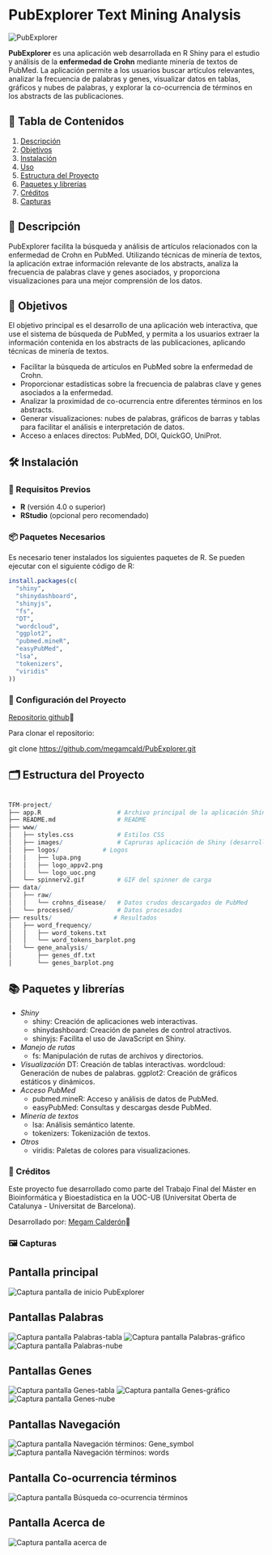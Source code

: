 # PubExplorer Text Mining Analysis
![PubExplorer]("C:\Users\megam\OneDrive\Escritorio\05_shinyapp\PubExplorer\www\logos\logo_appv2.png")

**PubExplorer** es una aplicación web desarrollada en R Shiny para el estudio y análisis de la **enfermedad de Crohn** mediante minería de textos de PubMed. La aplicación permite a los usuarios buscar artículos relevantes, analizar la frecuencia de palabras y genes, visualizar datos en tablas, gráficos y nubes de palabras, y explorar la co-ocurrencia de términos en los abstracts de las publicaciones.

## 📑 Tabla de Contenidos

1. [Descripción](#descripción)
2. [Objetivos](#objetivos)
3. [Instalación](#instalación)
4. [Uso](#uso)
5. [Estructura del Proyecto](#estructura-del-proyecto)
6. [Paquetes y librerías](#paquetes-y-dependencias)
7. [Créditos](#créditos)
9. [Capturas](#capturas-de-pantalla)

## 📝 Descripción

PubExplorer facilita la búsqueda y análisis de artículos relacionados con la enfermedad de Crohn en PubMed. Utilizando técnicas de minería de textos, la aplicación extrae información relevante de los abstracts, analiza la frecuencia de palabras clave y genes asociados, y proporciona visualizaciones para una mejor comprensión de los datos.

## 🎯 Objetivos

El objetivo principal es el desarrollo de una aplicación web interactiva, que use el sistema de búsqueda de PubMed, y permita a los usuarios extraer la información contenida en los abstracts de las publicaciones, aplicando técnicas de minería de textos.

- Facilitar la búsqueda de artículos en PubMed sobre la enfermedad de Crohn.
- Proporcionar estadísticas sobre la frecuencia de palabras clave y genes asociados a la enfermedad.
- Analizar la proximidad de co-ocurrencia entre diferentes términos en los abstracts.
- Generar visualizaciones: nubes de palabras, gráficos de barras y tablas para facilitar el análisis e interpretación de datos.
- Acceso a enlaces directos: PubMed, DOI, QuickGO, UniProt.

## 🛠️ Instalación

### 🎯 Requisitos Previos

- **R** (versión 4.0 o superior)
- **RStudio** (opcional pero recomendado)

### 📦 Paquetes Necesarios

Es necesario tener instalados los siguientes paquetes de R. Se pueden ejecutar con el siguiente código de R:

```r
install.packages(c(
  "shiny",
  "shinydashboard",
  "shinyjs",
  "fs",
  "DT",
  "wordcloud",
  "ggplot2",
  "pubmed.mineR",
  "easyPubMed",
  "lsa",
  "tokenizers",
  "viridis"
))
```
### 🔧 Configuración del Proyecto

[Repositorio github](https://github.com/megamcald)🔗

Para clonar el repositorio:

git clone https://github.com/megamcald/PubExplorer.git

## 🗂️ Estructura del Proyecto

```r

TFM-project/
├── app.R                     # Archivo principal de la aplicación Shiny
├── README.md                 # README
├── www/
│   ├── styles.css            # Estilos CSS
│   ├── images/               # Capruras aplicación de Shiny (desarrollo)
│   ├── logos/		      # Logos
│   │   ├── lupa.png
│   │   ├── logo_appv2.png
│   │   └── logo_uoc.png
│   └── spinnerv2.gif         # GIF del spinner de carga
├── data/
│   ├── raw/
│   │   └── crohns_disease/   # Datos crudos descargados de PubMed
│   └── processed/            # Datos procesados
├── results/                 # Resultados
│   ├── word_frequency/
│   │   ├── word_tokens.txt
│   │   └── word_tokens_barplot.png
│   └── gene_analysis/
│       ├── genes_df.txt
│       └── genes_barplot.png

```
## 📚 Paquetes y librerías

- *Shiny*
	- shiny: Creación de aplicaciones web interactivas.
	- shinydashboard: Creación de paneles de control atractivos.
	- shinyjs: Facilita el uso de JavaScript en Shiny.
- *Manejo de rutas*
	- fs: Manipulación de rutas de archivos y directorios.
- *Visualización*
	DT: Creación de tablas interactivas.
	wordcloud: Generación de nubes de palabras.
	ggplot2: Creación de gráficos estáticos y dinámicos.
- *Acceso PubMed*
	- pubmed.mineR: Acceso y análisis de datos de PubMed.
	- easyPubMed: Consultas y descargas desde PubMed.
- *Minería de textos*
	- lsa: Análisis semántico latente.
	- tokenizers: Tokenización de textos.
- *Otros*
	- viridis: Paletas de colores para visualizaciones.

### 👥 Créditos
Este proyecto fue desarrollado como parte del Trabajo Final del Máster en Bioinformática y Bioestadística en la UOC-UB (Universitat Oberta de Catalunya - Universitat de Barcelona).

Desarrollado por: [Megam Calderón](https://www.linkedin.com/in/megam-calder%C3%B3n/")🔗

### 🖼️ Capturas

## Pantalla principal
![Captura pantalla de inicio PubExplorer]("C:\Users\megam\OneDrive\Escritorio\05_shinyapp\PubExplorer\www\images\vista_inicio.png")

## Pantallas Palabras
![Captura pantalla Palabras-tabla]("C:\Users\megam\OneDrive\Escritorio\05_shinyapp\PubExplorer\www\images\vista_palabras.png")
![Captura pantalla Palabras-gráfico]("C:\Users\megam\OneDrive\Escritorio\05_shinyapp\PubExplorer\www\images\vista_palabras_plot.png")
![Captura pantalla Palabras-nube]("C:\Users\megam\OneDrive\Escritorio\05_shinyapp\PubExplorer\www\images\vista_palabras_cloud.png")

## Pantallas Genes
![Captura pantalla Genes-tabla]("C:\Users\megam\OneDrive\Escritorio\05_shinyapp\PubExplorer\www\images\vista_genes.png")
![Captura pantalla Genes-gráfico]("C:\Users\megam\OneDrive\Escritorio\05_shinyapp\PubExplorer\www\images\vista_genes_plot.png")
![Captura pantalla Genes-nube]("C:\Users\megam\OneDrive\Escritorio\05_shinyapp\PubExplorer\www\images\vista_genes_cloud.png")

## Pantallas Navegación
![Captura pantalla Navegación términos: Gene_symbol]("C:\Users\megam\OneDrive\Escritorio\05_shinyapp\PubExplorer\www\images\vista_navgenes.png")
![Captura pantalla Navegación términos: words]("C:\Users\megam\OneDrive\Escritorio\05_shinyapp\PubExplorer\www\images\vista_navpalabras.png")

## Pantalla Co-ocurrencia términos
![Captura pantalla Búsqueda co-ocurrencia términos]("C:\Users\megam\OneDrive\Escritorio\05_shinyapp\PubExplorer\www\images\vista_coocurrencia.png")

## Pantalla Acerca de
![Captura pantalla acerca de]("C:\Users\megam\OneDrive\Escritorio\05_shinyapp\PubExplorer\www\images\vista_acercade.png")

